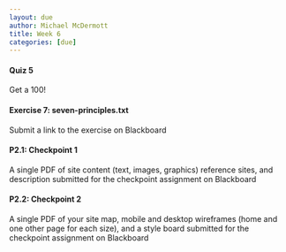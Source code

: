 ```yaml
---
layout: due
author: Michael McDermott
title: Week 6
categories: [due]
---
```

#### Quiz 5
Get a 100!

#### Exercise 7: seven-principles.txt
Submit a link to the exercise on Blackboard

#### P2.1: Checkpoint 1
A single PDF of site content (text, images, graphics) reference sites, and description submitted for the checkpoint assignment on Blackboard

#### P2.2: Checkpoint 2
A single PDF of your site map, mobile and desktop wireframes (home and one other page for each size), and a style board submitted for the checkpoint assignment on Blackboard
